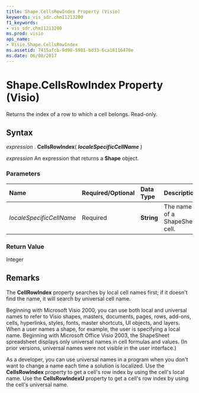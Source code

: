 ```yaml
---
title: Shape.CellsRowIndex Property (Visio)
keywords: vis_sdr.chm11213200
f1_keywords:
- vis_sdr.chm11213200
ms.prod: visio
api_name:
- Visio.Shape.CellsRowIndex
ms.assetid: 7415afcb-9d98-5981-bd33-6ca18116470e
ms.date: 06/08/2017
---
```



# Shape.CellsRowIndex Property (Visio)

Returns the index of a row to which a cell belongs. Read-only.


## Syntax

 _expression_ . **CellsRowIndex**( **_localeSpecificCellName_** )

 _expression_ An expression that returns a **Shape** object.


### Parameters



|**Name**|**Required/Optional**|**Data Type**|**Description**|
|:-----|:-----|:-----|:-----|
| _localeSpecificCellName_|Required| **String**|The name of a ShapeSheet cell.|

### Return Value

Integer


## Remarks

The **CellRowIndex** property searches by local cell names first; if it doesn't find the name, it will search by universal cell name.

Beginning with Microsoft Visio 2000, you can use both local and universal names to refer to Visio shapes, masters, documents, pages, rows, add-ons, cells, hyperlinks, styles, fonts, master shortcuts, UI objects, and layers. When a user names a shape, for example, the user is specifying a local name. Beginning with Microsoft Office Visio 2003, the ShapeSheet spreadsheet displays only universal names in cell formulas and values. (In prior versions, universal names were not visible in the user interface.) 

As a developer, you can use universal names in a program when you don't want to change a name each time a solution is localized. Use the **CellsRowIndex** property to get a cell's row index by using the cell's local name. Use the **CellsRowIndexU** property to get a cell's row index by using the cell's universal name.


